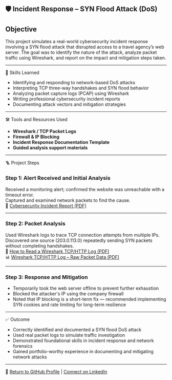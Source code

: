 ## 🛡️ Incident Response – SYN Flood Attack (DoS)

## Objective
This project simulates a real-world cybersecurity incident response involving a SYN flood attack that disrupted access to a travel agency’s web server. The goal was to identify the nature of the attack, analyze packet traffic using Wireshark, and report on the impact and mitigation steps taken.

---

🧠 Skills Learned
- Identifying and responding to network-based DoS attacks  
- Interpreting TCP three-way handshakes and SYN flood behavior  
- Analyzing packet capture logs (PCAP) using Wireshark  
- Writing professional cybersecurity incident reports  
- Documenting attack vectors and mitigation strategies  

---

🛠️ Tools and Resources Used
- **Wireshark / TCP Packet Logs**  
- **Firewall & IP Blocking**  
- **Incident Response Documentation Template**  
- **Guided analysis support materials**  

---

🪜 Project Steps

### Step 1: Alert Received and Initial Analysis  
Received a monitoring alert; confirmed the website was unreachable with a timeout error.  
Captured and examined network packets to find the cause.  
📄 [Cybersecurity Incident Report (PDF)](./Cybersecurity%20incident%20report.pdf)

---

### Step 2: Packet Analysis  
Used Wireshark logs to trace TCP connection attempts from multiple IPs. Discovered one source (203.0.113.0) repeatedly sending SYN packets without completing handshakes.  
📘 [How to Read a Wireshark TCP/HTTP Log (PDF)](./How%20to%20read%20a%20Wireshark%20TCP_HTTP%20log.pdf)  
📊 [Wireshark TCP/HTTP Log – Raw Packet Data (PDF)](./Wireshark%20TCP_HTTP%20log%20-%20TCP%20log.pdf)

---

### Step 3: Response and Mitigation  
- Temporarily took the web server offline to prevent further exhaustion  
- Blocked the attacker's IP using the company firewall  
- Noted that IP blocking is a short-term fix — recommended implementing SYN cookies and rate limiting for long-term resilience  

---

✅ Outcome
- Correctly identified and documented a SYN flood DoS attack  
- Used real packet logs to simulate traffic investigation  
- Demonstrated foundational skills in incident response and network forensics  
- Gained portfolio-worthy experience in documenting and mitigating network attacks  

---

🔗 [Return to GitHub Profile](https://github.com/Amahie24) | [Connect on LinkedIn](https://www.linkedin.com/in/amahie-lewis-2a1288292/)

